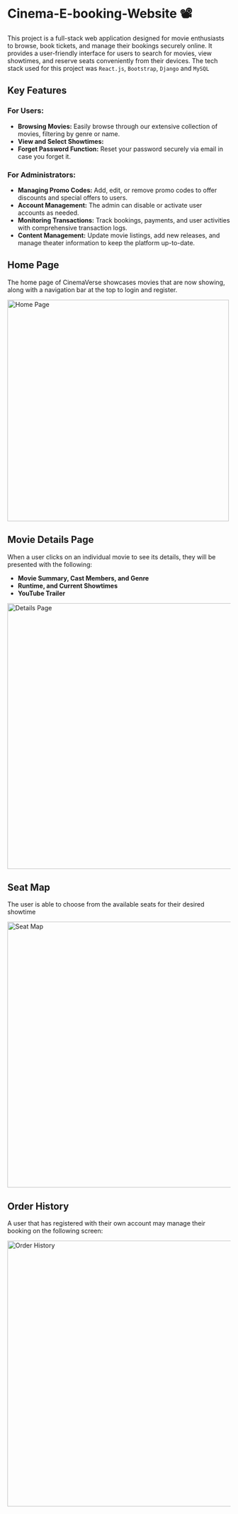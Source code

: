 # Cinema-E-booking-Website 📽️

This project is a full-stack web application designed for movie enthusiasts to browse, book tickets, and manage their bookings securely online. It provides a user-friendly interface for users to search for movies, view showtimes, and reserve seats conveniently from their devices. The tech stack used for this project was `React.js`, `Bootstrap`, `Django` and `MySQL`

## Key Features

### For Users:
- **Browsing Movies:** Easily browse through our extensive collection of movies, filtering by genre or name.
- **View and Select Showtimes:**
- **Forget Password Function:** Reset your password securely via email in case you forget it.

### For Administrators:
- **Managing Promo Codes:** Add, edit, or remove promo codes to offer discounts and special offers to users.
- **Account Management:** The admin can disable or activate user accounts as needed.
- **Monitoring Transactions:** Track bookings, payments, and user activities with comprehensive transaction logs.
- **Content Management:** Update movie listings, add new releases, and manage theater information to keep the platform up-to-date.

## Home Page

The home page of CinemaVerse showcases movies that are now showing, along with a navigation bar at the top to login and register.

<img src="https://github.com/sakeefh/Cinema-E-booking-Website/assets/91638600/993c67b3-b8f2-4a20-954e-0a5ffb7481f4" alt="Home Page" width="500" height="auto">

## Movie Details Page

When a user clicks on an individual movie to see its details, they will be presented with the following:

- **Movie Summary, Cast Members, and Genre**
- **Runtime, and Current Showtimes** 
- **YouTube Trailer**
  
<img src="https://github.com/sakeefh/Cinema-E-booking-Website/assets/91638600/a46b2946-7344-4fee-979d-2130e1cebeab" alt="Details Page" width="600" height="auto">

## Seat Map 

The user is able to choose from the available seats for their desired showtime

<img src="https://github.com/sakeefh/Cinema-E-booking-Website/assets/91638600/e1d763b8-32a9-4876-852e-d43f87d33c4a" alt="Seat Map" width="600" height="auto">

## Order History

A user that has registered with their own account may manage their booking on the following screen:

<img src="https://github.com/sakeefh/Cinema-E-booking-Website/assets/91638600/8009e675-2ee0-4882-8360-7432c6b2138a" alt="Order History" width="600" height="auto">





